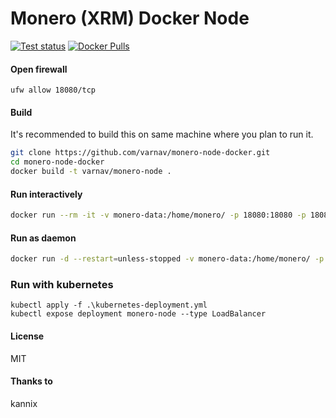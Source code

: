 # Monero (XRM) Docker Node

[![Test status](https://travis-ci.com/varnav/monero-node-docker.svg?branch=master)](https://travis-ci.com/varnav/monero-node-docker) [![Docker Pulls](https://img.shields.io/docker/pulls/varnav/monero-node.svg)](https://hub.docker.com/r/varnav/monero-node)

#### Open firewall

`ufw allow 18080/tcp`

#### Build

It's recommended to build this on same machine where you plan to run it.

```bash
git clone https://github.com/varnav/monero-node-docker.git
cd monero-node-docker
docker build -t varnav/monero-node .
```

#### Run interactively

```bash
docker run --rm -it -v monero-data:/home/monero/ -p 18080:18080 -p 18081:18081 varnav/monero-node
```

#### Run as daemon

```bash
docker run -d --restart=unless-stopped -v monero-data:/home/monero/ -p 18080:18080 -p 18081:18081 --name=monero varnav/monero-node
```

### Run with kubernetes

```
kubectl apply -f .\kubernetes-deployment.yml
kubectl expose deployment monero-node --type LoadBalancer
```

#### License

MIT

#### Thanks to

kannix